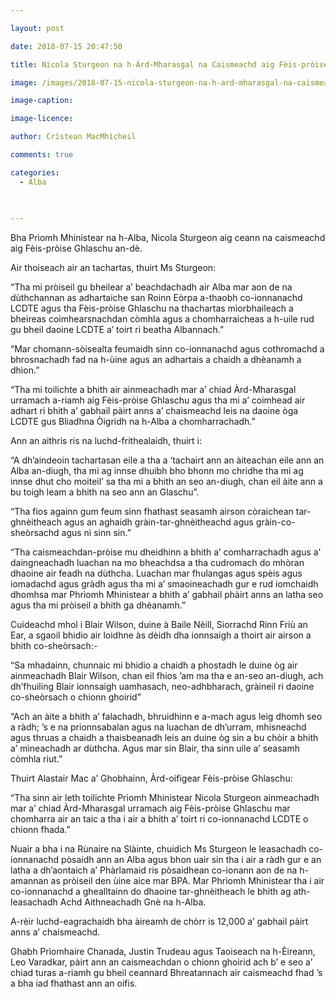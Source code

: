 ```yaml
---

layout: post

date: 2018-07-15 20:47:50

title: Nicola Sturgeon na h-Àrd-Mharasgal na Caismeachd aig Fèis-pròise Ghlaschu

image: /images/2018-07-15-nicola-sturgeon-na-h-ard-mharasgal-na-caismeachd-aig-feis-proise-ghlaschu.webp

image-caption:

image-licence:

author: Crìstean MacMhìcheil

comments: true

categories:
  - Alba
  
  

---
```


Bha Prìomh Mhinistear na h-Alba, Nicola Sturgeon aig ceann na caismeachd aig Fèis-pròise Ghlaschu an-dè.

<!--more-->

Air thoiseach air an tachartas, thuirt Ms Sturgeon:

&#8220;Tha mi pròiseil gu bheilear a&#8217; beachdachadh air Alba mar aon de na dùthchannan as adhartaiche san Roinn Eòrpa a-thaobh co-ionnanachd LCDTE agus tha Fèis-pròise Ghlaschu na thachartas mìorbhaileach a bheireas coimhearsnachdan còmhla agus a chomharraicheas a h-uile rud gu bheil daoine LCDTE a&#8217; toirt ri beatha Albannach.&#8221;

&#8220;Mar chomann-sòisealta feumaidh sinn co-ionnanachd agus cothromachd a bhrosnachadh fad na h-ùine agus an adhartais a chaidh a dhèanamh a dhìon.&#8221;

&#8220;Tha mi toilichte a bhith air ainmeachadh mar a&#8217; chiad Àrd-Mharasgal urramach a-riamh aig Fèis-pròise Ghlaschu agus tha mi a&#8217; coimhead air adhart ri bhith a&#8217; gabhail pàirt anns a&#8217; chaismeachd leis na daoine òga LCDTE gus Bliadhna Òigridh na h-Alba a chomharrachadh.&#8221;

<!--<div id='gallery-3' class='gallery galleryid-2522 gallery-columns-1 gallery-size-large'>
  <dl class='gallery-item'>
    <dt class='gallery-icon landscape'>
      <img width="906" height="400" src="https://i2.wp.com/geidh.uk/wp-content/uploads/2018/07/Pride_Glasgow_2018-1.webp?resize=906%2C400&#038;ssl=1" class="attachment-large size-large" alt="" aria-describedby="gallery-3-2534" srcset="https://i2.wp.com/geidh.uk/wp-content/uploads/2018/07/Pride_Glasgow_2018-1.webp?resize=1024%2C452&ssl=1 1024w, https://i2.wp.com/geidh.uk/wp-content/uploads/2018/07/Pride_Glasgow_2018-1.webp?resize=300%2C132&ssl=1 300w, https://i2.wp.com/geidh.uk/wp-content/uploads/2018/07/Pride_Glasgow_2018-1.webp?resize=768%2C339&ssl=1 768w, https://i2.wp.com/geidh.uk/wp-content/uploads/2018/07/Pride_Glasgow_2018-1.webp?w=1280&ssl=1 1280w" sizes="(max-width: 906px) 100vw, 906px" data-recalc-dims="1" />
    </dt>

    <dd class='wp-caption-text gallery-caption' id='gallery-3-2534'>
      Caismeachd Fèis-pròise Ghlaschu. Dealbh le STV News.
    </dd>
  </dl>

  <br style="clear: both" />
</div>-->

Ann an aithris ris na luchd-frithealaidh, thuirt i:

&#8220;A dh&#8217;aindeoin tachartasan eile a tha a &#8216;tachairt ann an àiteachan eile ann an Alba an-diugh, tha mi ag innse dhuibh bho bhonn mo chridhe tha mi ag innse dhut cho moiteil&#8217; sa tha mi a bhith an seo an-diugh, chan eil àite ann a bu toigh leam a bhith na seo ann an Glaschu&#8221;.

&#8220;Tha fios againn gum feum sinn fhathast seasamh airson còraichean tar-ghnèitheach agus an aghaidh gràin-tar-ghnèitheachd agus gràin-co-sheòrsachd agus nì sinn sin.&#8221;

&#8220;Tha caismeachdan-pròise mu dheidhinn a bhith a&#8217; comharrachadh agus a&#8217; daingneachadh luachan na mo bheachdsa a tha cudromach do mhòran dhaoine air feadh na dùthcha. Luachan mar fhulangas agus spèis agus iomadachd agus gràdh agus tha mi a&#8217; smaoineachadh gur e rud iomchaidh dhomhsa mar Phrìomh Mhinistear a bhith a&#8217; gabhail phàirt anns an latha seo agus tha mi pròiseil a bhith ga dhèanamh.&#8221;

Cuideachd mhol i Blair Wilson, duine à Baile Nèill, Siorrachd Rinn Friù an Ear, a sgaoil bhidio air loidhne às dèidh dha ionnsaigh a thoirt air airson a bhith co-sheòrsach:-

&#8220;Sa mhadainn, chunnaic mi bhidio a chaidh a phostadh le duine òg air ainmeachadh Blair Wilson, chan eil fhios &#8217;am ma tha e an-seo an-diugh, ach dh&#8217;fhuiling Blair ionnsaigh uamhasach, neo-adhbharach, gràineil ri daoine co-sheòrsach o chionn ghoirid&#8221;

&#8220;Ach an àite a bhith a&#8217; falachadh, bhruidhinn e a-mach agus leig dhomh seo a ràdh; &#8217;s e na prionnsabalan agus na luachan de dh&#8217;urram, mhisneachd agus thruas a chaidh a thaisbeanadh leis an duine òg sin a bu chòir a bhith a&#8217; mìneachadh ar dùthcha. Agus mar sin Blair, tha sinn uile a&#8217; seasamh còmhla riut.&#8221;

<!--<div id='gallery-4' class='gallery galleryid-2522 gallery-columns-1 gallery-size-large'>
  <dl class='gallery-item'>
    <dt class='gallery-icon landscape'>
      <img width="640" height="345" src="https://i1.wp.com/geidh.uk/wp-content/uploads/2018/07/Blair_Wilson.webp?resize=640%2C345&#038;ssl=1" class="attachment-large size-large" alt="" aria-describedby="gallery-4-2543" srcset="https://i1.wp.com/geidh.uk/wp-content/uploads/2018/07/Blair_Wilson.webp?w=640&ssl=1 640w, https://i1.wp.com/geidh.uk/wp-content/uploads/2018/07/Blair_Wilson.webp?resize=300%2C162&ssl=1 300w" sizes="(max-width: 640px) 100vw, 640px" data-recalc-dims="1" />
    </dt>

    <dd class='wp-caption-text gallery-caption' id='gallery-4-2543'>
      Dealbh de Bhlair Wilson às dèidh dha ionnsaidh a thoirt air.
    </dd>
  </dl>

  <br style="clear: both" />
</div>-->

Thuirt Alastair Mac a&#8217; Ghobhainn, Àrd-oifigear Fèis-pròise Ghlaschu:

&#8220;Tha sinn air leth toilichte Prìomh Mhinistear Nicola Sturgeon ainmeachadh mar a&#8217; chiad Àrd-Mharasgal urramach aig Fèis-pròise Ghlaschu mar chomharra air an taic a tha i air a bhith a&#8217; toirt ri co-ionnanachd LCDTE o chionn fhada.&#8221;

Nuair a bha i na Rùnaire na Slàinte, chuidich Ms Sturgeon le leasachadh co-ionnanachd pòsaidh ann an Alba agus bhon uair sin tha i air a ràdh gur e an latha a dh&#8217;aontaich a&#8217; Phàrlamaid ris pòsaidhean co-ionann aon de na h-amannan as pròiseil den ùine aice mar BPA. Mar Phrìomh Mhinistear tha i air co-ionnanachd a ghealltainn do dhaoine tar-ghnèitheach le bhith ag ath-leasachadh Achd Aithneachadh Gnè na h-Alba.

A-rèir luchd-eagrachaidh bha àireamh de chòrr is 12,000 a&#8217; gabhail pàirt anns a&#8217; chaismeachd.

Ghabh Prìomhaire Chanada, Justin Trudeau agus Taoiseach na h-Èireann, Leo Varadkar, pàirt ann an caismeachdan o chionn ghoirid ach b&#8217; e seo a&#8217; chiad turas a-riamh gu bheil ceannard Bhreatannach air caismeachd fhad &#8217;s a bha iad fhathast ann an oifis.
